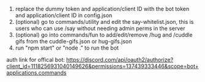 1. replace the dummy token and application/client ID with the bot token and application/client ID in config.json
2. (optional) go to commands/utility and edit the say-whitelist.json, this is users who can use /say without needing admin perms in the server
3. (optional) go into commands/fun to add/edit/remove /hug and /cuddle gifs from the cuddle-gifs.json or hug-gifs.json
4. run "npm start" or "node ." to run the bot

auth link for offical bot: https://discord.com/api/oauth2/authorize?client_id=1118256931040149626&permissions=137439333446&scope=bot+applications.commands
